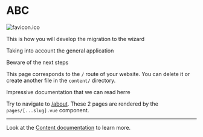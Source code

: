 # ABC

![favicon.ico](/favicon.ico)

This is how you will develop the migration to the wizard

Taking into account the general application

Beware of the next steps

This page corresponds to the `/` route of your website. You can delete it or create another file in the `content/` directory.

Impressive documentation that we can read herre

Try to navigate to [/about](/about). These 2 pages are rendered by the `pages/[...slug].vue` component.

---

Look at the [Content documentation](https://content.nuxtjs.org/) to learn more.
